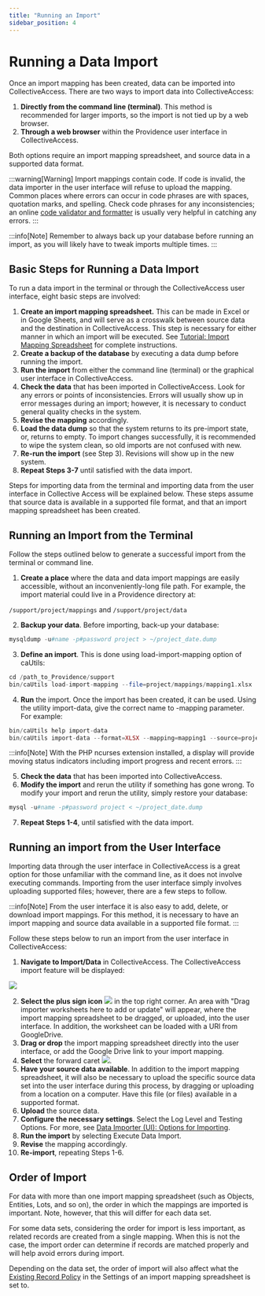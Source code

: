 ```yaml
---
title: "Running an Import"
sidebar_position: 4
---
```


# Running a Data Import

Once an import mapping has been created, data can be imported into
CollectiveAccess. There are two ways to import data into
CollectiveAccess:

1.  **Directly from the command line (terminal)**. This method is
    recommended for larger imports, so the import is not tied up by a
    web browser.
2.  **Through a web browser** within the Providence user interface in
    CollectiveAccess.

Both options require an import mapping spreadsheet, and source data in a
supported data format.

:::warning[Warning]
Import mappings contain code. If code is invalid, the data importer in
the user interface will refuse to upload the mapping. Common places
where errors can occur in code phrases are with spaces, quotation marks,
and spelling. Check code phrases for any inconsistencies; an online
[code validator and formatter](https://jsonlint.com/) is usually very
helpful in catching any errors.
:::

:::info[Note]
Remember to always back up your database before running an import, as
you will likely have to tweak imports multiple times.
:::

## Basic Steps for Running a Data Import

To run a data import in the terminal or through the CollectiveAccess
user interface, eight basic steps are involved:

1.  **Create an import mapping spreadsheet.** This can be made in Excel
    or in Google Sheets, and will serve as a crosswalk between source
    data and the destination in CollectiveAccess. This step is necessary
    for either manner in which an import will be executed. See
    [Tutorial: Import Mapping
    Spreadsheet](c_import_tutorial)
    for complete instructions.
2.  **Create a backup of the database** by executing a data dump before
    running the import.
3.  **Run the import** from either the command line (terminal) or the
    graphical user interface in CollectiveAccess.
4.  **Check the data** that has been imported in CollectiveAccess. Look
    for any errors or points of inconsistencies. Errors will usually
    show up in error messages during an import; however, it is necessary
    to conduct general quality checks in the system.
5.  **Revise the mapping** accordingly.
6.  **Load the data dump** so that the system returns to its pre-import
    state, or, returns to empty. To import changes successfully, it is
    recommended to wipe the system clean, so old imports are not
    confused with new.
7.  **Re-run the import** (see Step 3). Revisions will show up in the
    new system.
8.  **Repeat Steps 3-7** until satisfied with the data import.

Steps for importing data from the terminal and importing data from the
user interface in Collective Access will be explained below. These steps
assume that source data is available in a supported file format, and
that an import mapping spreadsheet has been created.

## Running an Import from the Terminal

Follow the steps outlined below to generate a successful import from the
terminal or command line.

1.  **Create a place** where the data and data import mappings are
    easily accessible, without an inconveniently-long file path. For
    example, the import material could live in a Providence directory
    at:

`/support/project/mappings` and `/support/project/data`

2.  **Backup your data**. Before importing, back-up your database:

``` php
mysqldump -u#name -p#password project > ~/project_date.dump
```

3.  **Define an import**. This is done using load-import-mapping option of caUtils:

``` php
cd /path_to_Providence/support
bin/caUtils load-import-mapping --file=project/mappings/mapping1.xlsx
```

4.  **Run** the import. Once the import has been created, it can be used. Using the utility import-data, give the correct name to -mapping parameter. For example:

``` php
bin/caUtils help import-data
bin/caUtils import-data --format=XLSX --mapping=mapping1 --source=project/data/Data.xlsx --log=project/log
```

:::info[Note]
With the PHP ncurses extension installed, a display will provide moving
status indicators including import progress and recent errors.
:::

5.  **Check the data** that has been imported into CollectiveAccess.
6.  **Modify the import** and rerun the utility if something has gone wrong. To modify your import and rerun the utility, simply restore your database:

``` php
mysql -u#name -p#password project < ~/project_date.dump
```

7.  **Repeat Steps 1-4**, until satisfied with the data import.

## Running an import from the User Interface

Importing data through the user interface in CollectiveAccess is a great
option for those unfamiliar with the command line, as it does not
involve executing commands. Importing from the user interface simply
involves uploading supported files; however, there are a few steps to
follow.

:::info[Note]
From the user interface it is also easy to add, delete, or download
import mappings. For this method, it is necessary to have an import
mapping and source data available in a supported file format.
:::

Follow these steps below to run an import from the user interface in
CollectiveAccess:

1.  **Navigate to Import/Data** in CollectiveAccess. The
    CollectiveAccess import feature will be displayed:

![ ](/providence/img/running1.png)

2.  **Select the plus sign icon** ![ ](/providence/img/running2.png "Plus icon") in the top right
    corner. An area with \"Drag importer worksheets here to add or
    update\" will appear, where the import mapping spreadsheet to be
    dragged, or uploaded, into the user interface. In addition, the
    worksheet can be loaded with a URl from GoogleDrive.
3.  **Drag or drop** the import mapping spreadsheet directly into the
    user interface, or add the Google Drive link to your import mapping.
4.  **Select** the forward caret ![ ](/providence/img/running3.png "caret icon").
5.  **Have your source data available**. In addition to the import
    mapping spreadsheet, it will also be necessary to upload the
    specific source data set into the user interface during this
    process, by dragging or uploading from a location on a computer.
    Have this file (or files) available in a supported format.
6.  **Upload** the source data.
7.  **Configure the necessary settings**. Select the Log Level and Testing Options. For more, see [Data Importer (UI): Options for Importing](import_ui_import_options).
8.  **Run the import** by selecting Execute Data Import.
9.  **Revise** the mapping accordingly.
10. **Re-import**, repeating Steps 1-6.

## Order of Import

For data with more than one import mapping spreadsheet (such as Objects,
Entities, Lots, and so on), the order in which the mappings are imported
is important. Note, however, that this will differ for each data set.

For some data sets, considering the order for import is less important,
as related records are created from a single mapping. When this is not
the case, the import order can determine if records are matched properly
and will help avoid errors during import.

Depending on the data set, the order of import will also affect what the
[Existing Record Policy](import_exist_rec_policy) in the Settings of an import mapping spreadsheet is set to.
